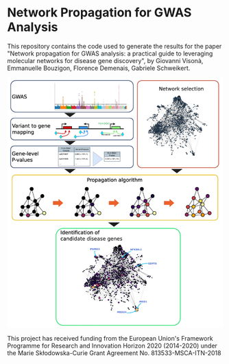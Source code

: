 # Network Propagation for GWAS Analysis

This repository contains the code used to generate the results for the paper "Network propagation for GWAS analysis: a practical guide to leveraging molecular networks for disease gene discovery", 
by Giovanni Visonà, Emmanuelle Bouzigon, Florence Demenais, Gabriele Schweikert. 

![NP Abstract](graphical_abstract.jpg "Network Propagation for GWAS Analysis")


This project has received funding from the European Union's Framework Programme for Research and Innovation Horizon 2020 (2014-2020) under the Marie Skłodowska-Curie Grant Agreement No. 813533-MSCA-ITN-2018 
